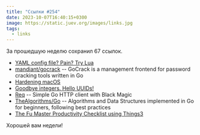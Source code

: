```yaml
---
title: "Ссылки #254"
date: 2023-10-07T16:40:15+0300
image: https://static.juev.org/images/links.jpg
tags: 
  - links
---
```


За прошедшую неделю сохранил 67 ссылок.

- [YAML config file? Pain? Try Lua](https://boston.conman.org/2023/09/29.1)
- [mandiant/gocrack](https://github.com/mandiant/gocrack) -- GoCrack is a management frontend for password cracking tools written in Go
- [Hardening macOS](https://www.bejarano.io/hardening-macos/)
- [Goodbye integers. Hello UUIDs!](https://buildkite.com/blog/goodbye-integers-hello-uuids)
- [Req](https://github.com/imroc/req) -- Simple Go HTTP client with Black Magic
- [TheAlgorithms/Go](https://github.com/TheAlgorithms/Go) -- Algorithms and Data Structures implemented in Go for beginners, following best practices
- [The Fu Master Productivity Checklist using Things3](https://productivewithapurpose.com/2019/05/21/the-fu-master-productivity-checklist-using-things3/)

Хорошей вам недели!
